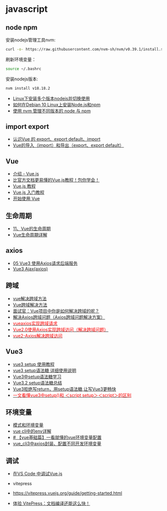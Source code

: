 # javascript

## node npm

安装nodejs管理工具nvm:

```bash
curl -o- https://raw.githubusercontent.com/nvm-sh/nvm/v0.39.1/install.sh | bash
```

刷新环境变量：

```bash
source ~/.bashrc
```

安装nodejs版本:

```bash
nvm install v18.18.2
```

- [Linux下安装多个版本nodejs并切换使用](https://blog.csdn.net/u012762641/article/details/106050625)
- [如何在Debian 10 Linux上安装Node.js和npm](https://www.myfreax.com/how-to-install-node-js-on-debian-10/)
- [使用 nvm 管理不同版本的 node 与 npm](https://www.runoob.com/w3cnote/nvm-manager-node-versions.html)

## import export

- [认识Vue 的 export、export default、import](https://blog.csdn.net/harry5508/article/details/84025146)
- [Vue的导入（import）和导出（export、export default）](https://blog.csdn.net/yiminghd2861/article/details/118856597)

## Vue

- [介绍 - Vue.js](https://cn.vuejs.org/v2/guide/installation.html)
- [比官方文档更易懂的Vue.js教程！包你学会！](https://juejin.cn/post/6844903683860201486)
- [Vue.js 教程](https://www.runoob.com/vue2/vue-tutorial.html)
- [Vue.js 入门教程](https://www.runoob.com/w3cnote/vue-js-quickstart.html)
- [开始使用 Vue](https://developer.mozilla.org/zh-CN/docs/Learn/Tools_and_testing/Client-side_JavaScript_frameworks/Vue_getting_started)

## 生命周期

- [11、Vue的生命周期](https://blog.csdn.net/m0_37911124/article/details/123481146)
- [Vue生命周期详解](https://juejin.cn/post/6874855535234170887)

## axios

- [05 Vue3 使用Axios请求后端服务](https://www.jianshu.com/p/a48eed3831da)
- [Vue3 Ajax(axios)](https://www.runoob.com/vue3/vue3-ajax-axios.html)

## 跨域

- [vue解决跨域方法](https://segmentfault.com/a/1190000040583348)
- [Vue跨域解决方法](https://www.jianshu.com/p/c3f92a904696)
- [面试官：Vue项目中你是如何解决跨域的呢？](https://vue3js.cn/interview/vue/cors.html#%E4%BA%8C%E3%80%81%E5%A6%82%E4%BD%95%E8%A7%A3%E5%86%B3)
- [解决Axios跨域问题（Axios跨域问题解决方案）](https://blog.csdn.net/moshowgame/article/details/107285660)
- [<font color=Red>vueaxios实现跨域请求</font>](https://www.jianshu.com/p/4e6dac726c54)
- [<font color=Red>Vue2.0使用Axios实现跨域访问（解决跨域问题）</font>](https://blog.csdn.net/James_liPeng/article/details/86151073)
- [<font color=Red>vue2-Axios解决跨域访问</font>](https://blog.csdn.net/qq_38409994/article/details/105724827)

## Vue3

- [vue3 setup 使用教程](https://blog.csdn.net/wsjzzcbq/article/details/123003859)
- [vue3 setup语法糖 详细使用说明](https://blog.csdn.net/m0_67401055/article/details/123433455)
- [Vue3中setup语法糖学习](https://www.cnblogs.com/-pdd/p/16003658.html)
- [Vue3.2 setup语法糖总结](https://segmentfault.com/a/1190000041849882)
- [Vue3拒绝写return，用setup语法糖,让写Vue3更畅快](https://juejin.cn/post/7078865301856583717)
- [<font color=Red>一文看懂vue3中setup()和 ＜script setup＞＜script＞的区别</font>](https://blog.csdn.net/u013505589/article/details/122718376)

## 环境变量

- [模式和环境变量](https://cli.vuejs.org/zh/guide/mode-and-env.html#%E6%A8%A1%E5%BC%8F)
- [vue cli中的env详解](https://www.cnblogs.com/guojikun/p/15160737.html)
- [# 【vue基础篇】一看就懂的vue环境变量配置](https://juejin.cn/post/6844903859878363149)
- [vue_cli3中axios封装、配置不同开发环境变量](https://www.jianshu.com/p/e40709390301)

## 调试

- [在VS Code 中调试Vue.js](https://segmentfault.com/a/1190000038156565)

- vitepress

- <https://vitepress.vuejs.org/guide/getting-started.html>

- [体验 VitePress：文档编译还能这么快！](https://www.imaegoo.com/2021/hello-vitepress/)
